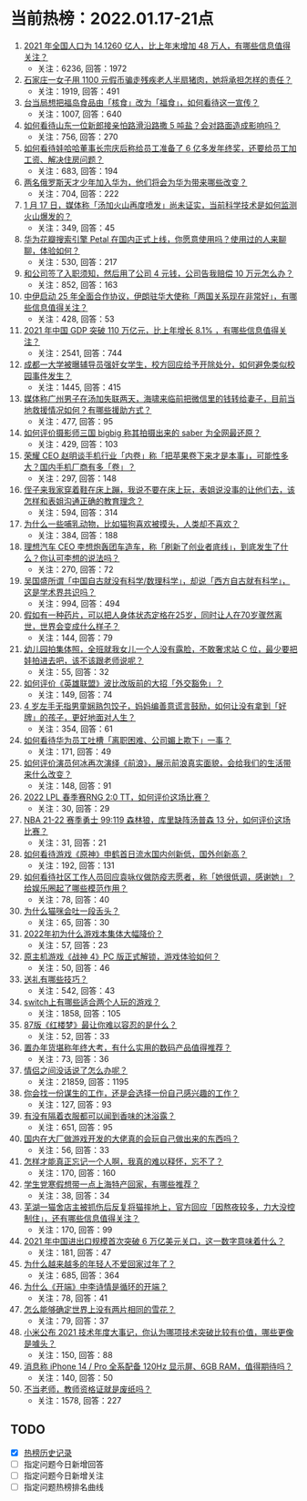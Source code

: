 # 当前热榜：2022.01.17-21点
1. [2021 年全国人口为 14.1260 亿人，比上年末增加 48 万人，有哪些信息值得关注？](https://www.zhihu.com/question/511928031)
    * 关注：6236, 回答：1972
2. [石家庄一女子用 1100 元假币骗走残疾老人半扇猪肉，她将承担怎样的责任？](https://www.zhihu.com/question/511730886)
    * 关注：1919, 回答：491
3. [台当局想把福岛食品由「核食」改为「福食」，如何看待这一宣传？](https://www.zhihu.com/question/511910966)
    * 关注：1007, 回答：640
4. [如何看待山东一位新郎接亲怕路滑沿路撒 5 吨盐？会对路面造成影响吗？](https://www.zhihu.com/question/511460904)
    * 关注：756, 回答：270
5. [如何看待娃哈哈董事长宗庆后称给员工准备了 6 亿多发年终奖，还要给员工加工资、解决住房问题？](https://www.zhihu.com/question/511480389)
    * 关注：683, 回答：194
6. [两名俄罗斯天才少年加入华为，他们将会为华为带来哪些改变？](https://www.zhihu.com/question/511478056)
    * 关注：704, 回答：222
7. [1 月 17 日，媒体称「汤加火山再度喷发」尚未证实，当前科学技术是如何监测火山爆发的？](https://www.zhihu.com/question/511917500)
    * 关注：349, 回答：45
8. [华为花瓣搜索引擎 Petal 在国内正式上线，你愿意使用吗？使用过的人来聊聊，体验如何？](https://www.zhihu.com/question/511225153)
    * 关注：530, 回答：217
9. [和公司签了入职须知，然后用了公司 4 元钱，公司告我赔偿 10 万元怎么办？](https://www.zhihu.com/question/509048767)
    * 关注：852, 回答：163
10. [中伊启动 25 年全面合作协议，伊朗驻华大使称「两国关系现在非常好」，有哪些信息值得关注？](https://www.zhihu.com/question/511842740)
    * 关注：428, 回答：53
11. [2021 年中国 GDP 突破 110 万亿元，比上年增长 8.1% ，有哪些信息值得关注？](https://www.zhihu.com/question/511925311)
    * 关注：2541, 回答：744
12. [成都一大学被曝辅导员强奸女学生，校方回应给予开除处分，如何避免类似校园事件发生？](https://www.zhihu.com/question/511947211)
    * 关注：1445, 回答：415
13. [媒体称广州男子在汤加失联两天，海啸来临前把微信里的钱转给妻子，目前当地救援情况如何？有哪些援助方式？](https://www.zhihu.com/question/511974919)
    * 关注：477, 回答：95
14. [如何评价摄影师三国 bigbig 称其拍摄出来的 saber 为全网最还原？](https://www.zhihu.com/question/511663884)
    * 关注：429, 回答：103
15. [荣耀 CEO 赵明谈手机行业「内卷」称「把苹果卷下来才是本事」，可能性多大？国内手机厂商有多「卷」？](https://www.zhihu.com/question/511307824)
    * 关注：297, 回答：148
16. [侄子来我家穿着鞋在床上蹦，我说不要在床上玩，表姐说没事的让他们去，该怎样和表姐沟通正确的教育理念？](https://www.zhihu.com/question/511295806)
    * 关注：594, 回答：314
17. [为什么一些哺乳动物，比如猫狗喜欢被摸头，人类却不喜欢？](https://www.zhihu.com/question/511263880)
    * 关注：384, 回答：188
18. [理想汽车 CEO 李想炮轰团车造车，称「刷新了创业者底线」，到底发生了什么？你认可李想的说法吗？](https://www.zhihu.com/question/511925231)
    * 关注：270, 回答：72
19. [吴国盛所谓「中国自古就没有科学/数理科学」，却说「西方自古就有科学」，这是学术界共识吗？](https://www.zhihu.com/question/313617966)
    * 关注：994, 回答：494
20. [假如有一种药片，可以把人身体状态定格在25岁，同时让人在70岁骤然离世，世界会变成什么样子？](https://www.zhihu.com/question/511995224)
    * 关注：144, 回答：79
21. [幼儿园拍集体照，全班就我女儿一个人没有露脸，不敢奢求站 C 位，最少要把娃拍进去吧，该不该跟老师说呢？](https://www.zhihu.com/question/511054634)
    * 关注：55, 回答：32
22. [如何评价《英雄联盟》波比改版前的大招「外交豁免」？](https://www.zhihu.com/question/506306725)
    * 关注：149, 回答：74
23. [4 岁左手无指男童娴熟包饺子，妈妈编善意谎言鼓励，如何让没有拿到「好牌」的孩子，更好地面对人生？](https://www.zhihu.com/question/511386797)
    * 关注：354, 回答：61
24. [如何看待华为员工吐槽「离职困难、公司媚上欺下」一事？](https://www.zhihu.com/question/511038722)
    * 关注：171, 回答：49
25. [如何评价演员何冰再次演绎《前浪》，展示前浪真实面貌，会给我们的生活带来什么改变？](https://www.zhihu.com/question/511986642)
    * 关注：148, 回答：91
26. [2022 LPL 春季赛RNG 2:0 TT，如何评价这场比赛？](https://www.zhihu.com/question/511993639)
    * 关注：30, 回答：29
27. [NBA 21-22 赛季勇士 99:119 森林狼，库里缺阵汤普森 13 分，如何评价这场比赛？](https://www.zhihu.com/question/511911506)
    * 关注：31, 回答：21
28. [如何看待游戏《原神》申鹤首日流水国内创新低，国外创新高？](https://www.zhihu.com/question/510259719)
    * 关注：192, 回答：131
29. [如何看待社区工作人员回应袁咏仪做防疫志愿者，称「她很低调，感谢她」？给娱乐圈起了哪些模范作用？](https://www.zhihu.com/question/511880923)
    * 关注：78, 回答：40
30. [为什么猫咪会吐一段舌头？](https://www.zhihu.com/question/37521857)
    * 关注：65, 回答：30
31. [2022年初为什么游戏本集体大幅降价？](https://www.zhihu.com/question/511443875)
    * 关注：57, 回答：23
32. [原主机游戏《战神 4》PC 版正式解锁，游戏体验如何？](https://www.zhihu.com/question/511176256)
    * 关注：50, 回答：46
33. [送礼有哪些技巧？](https://www.zhihu.com/question/24619241)
    * 关注：542, 回答：43
34. [switch上有哪些适合两个人玩的游戏？](https://www.zhihu.com/question/433549089)
    * 关注：1858, 回答：105
35. [87版《红楼梦》最让你难以容忍的是什么？](https://www.zhihu.com/question/511724176)
    * 关注：52, 回答：33
36. [置办年货堪称年终大考，有什么实用的数码产品值得推荐？](https://www.zhihu.com/question/511867439)
    * 关注：73, 回答：36
37. [情侣之间没话说了怎么办呢？](https://www.zhihu.com/question/348132267)
    * 关注：21859, 回答：1195
38. [你会找一份谋生的工作，还是会选择一份自己感兴趣的工作？](https://www.zhihu.com/question/511432602)
    * 关注：127, 回答：93
39. [有没有隔着衣服都可以闻到香味的沐浴露？](https://www.zhihu.com/question/425652370)
    * 关注：651, 回答：95
40. [国内在大厂做游戏开发的大佬真的会玩自己做出来的东西吗？](https://www.zhihu.com/question/508734065)
    * 关注：56, 回答：33
41. [怎样才能真正忘记一个人啊，我真的难以释怀，忘不了？](https://www.zhihu.com/question/510914521)
    * 关注：170, 回答：160
42. [学生党寒假想带一点上海特产回家，有哪些推荐？](https://www.zhihu.com/question/508591298)
    * 关注：38, 回答：34
43. [芜湖一猫舍店主被抓伤后反复将猫摔地上，官方回应「因熬夜较多，力大没控制住」，还有哪些信息值得关注？](https://www.zhihu.com/question/511136893)
    * 关注：170, 回答：99
44. [2021 年中国进出口规模首次突破 6 万亿美元关口，这一数字意味着什么？](https://www.zhihu.com/question/511466885)
    * 关注：181, 回答：47
45. [为什么越来越多的年轻人不爱回家过年了？](https://www.zhihu.com/question/511648694)
    * 关注：685, 回答：364
46. [为什么《开端》中李诗情是循环的开端？](https://www.zhihu.com/question/511648527)
    * 关注：78, 回答：41
47. [怎么能够确定世界上没有两片相同的雪花？](https://www.zhihu.com/question/510608812)
    * 关注：79, 回答：37
48. [小米公布 2021 技术年度大事记，你认为哪项技术突破比较有价值，哪些更像是噱头？](https://www.zhihu.com/question/511937796)
    * 关注：150, 回答：88
49. [消息称 iPhone 14 / Pro 全系配备 120Hz 显示屏、6GB RAM，值得期待吗？](https://www.zhihu.com/question/511624949)
    * 关注：140, 回答：50
50. [不当老师，教师资格证就是废纸吗？](https://www.zhihu.com/question/445300321)
    * 关注：1578, 回答：227
## TODO
* [x] [热榜历史记录](hot_history/AllHot.md)
* [ ] 指定问题今日新增回答
* [ ] 指定问题今日新增关注
* [ ] 指定问题热榜排名曲线
